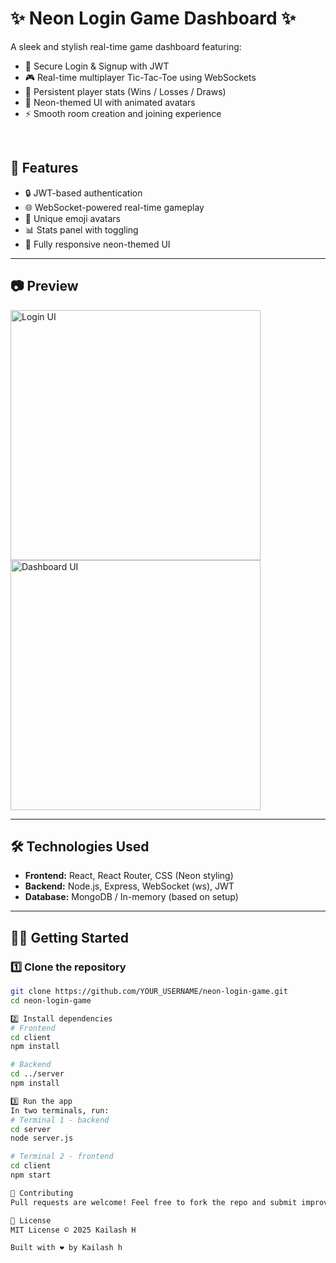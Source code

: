 # ✨ Neon Login Game Dashboard ✨

A sleek and stylish real-time game dashboard featuring:
- 🔐 Secure Login & Signup with JWT
- 🎮 Real-time multiplayer Tic-Tac-Toe using WebSockets
- 💾 Persistent player stats (Wins / Losses / Draws)
- 🤖 Neon-themed UI with animated avatars
- ⚡ Smooth room creation and joining experience

<br>

## 🚀 Features

- 🔒 JWT-based authentication
- 🌐 WebSocket-powered real-time gameplay
- 🧠 Unique emoji avatars
- 📊 Stats panel with toggling
- 🧩 Fully responsive neon-themed UI

---

## 📷 Preview

<img src="https://your-screenshot-link.com/login-preview.png" alt="Login UI" width="400"/>  
<img src="https://your-screenshot-link.com/dashboard-preview.png" alt="Dashboard UI" width="400"/>

---

## 🛠️ Technologies Used

- **Frontend:** React, React Router, CSS (Neon styling)
- **Backend:** Node.js, Express, WebSocket (ws), JWT
- **Database:** MongoDB / In-memory (based on setup)

---

## 🧑‍💻 Getting Started

### 1️⃣ Clone the repository

```bash
git clone https://github.com/YOUR_USERNAME/neon-login-game.git
cd neon-login-game

2️⃣ Install dependencies
# Frontend
cd client
npm install

# Backend
cd ../server
npm install

3️⃣ Run the app
In two terminals, run:
# Terminal 1 - backend
cd server
node server.js

# Terminal 2 - frontend
cd client
npm start

🤝 Contributing
Pull requests are welcome! Feel free to fork the repo and submit improvements.

📄 License
MIT License © 2025 Kailash H

Built with ❤️ by Kailash h
